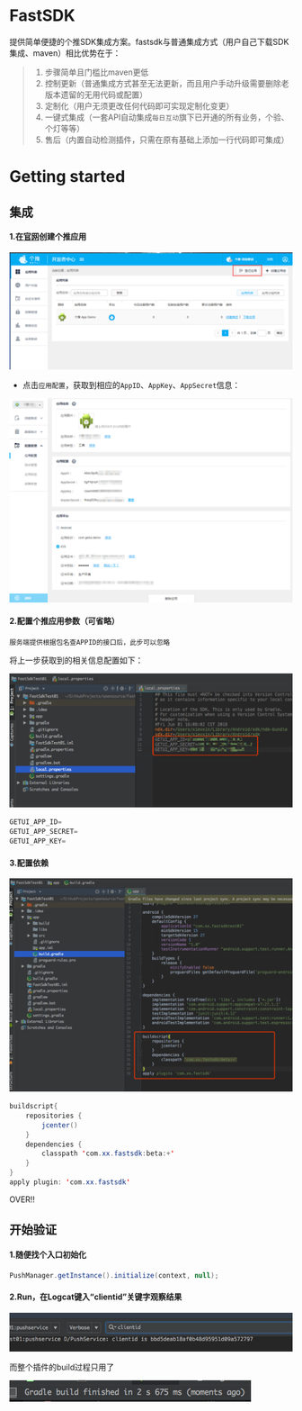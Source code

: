 

FastSDK
====
提供简单便捷的个推SDK集成方案。fastsdk与普通集成方式（用户自己下载SDK集成、maven）相比优势在于：  
>1. 步骤简单且门槛比maven更低  
>2. 控制更新（普通集成方式甚至无法更新，而且用户手动升级需要删除老版本遗留的无用代码或配置）  
>3. 定制化（用户无须更改任何代码即可实现定制化变更）  
>4. 一键式集成（一套API自动集成`每日互动`旗下已开通的所有业务，个验、个灯等等） 
>5. 售后（内置自动检测插件，只需在原有基础上添加一行代码即可集成）

  
     
#  Getting started
## 集成
#### 1.在[官网](http://dev.getui.com)创建个推应用
![](readme/image/sdk05.png)   

* 点击`应用配置`，获取到相应的`AppID`、`AppKey`、`AppSecret`信息：

![](readme/image/sdk06.png)
#### 2.配置个推应用参数（可省略）
	服务端提供根据包名查APPID的接口后，此步可以忽略
将上一步获取到的相关信息配置如下：  

![](readme/image/sdk01.png)  
```Java
GETUI_APP_ID=
GETUI_APP_SECRET=
GETUI_APP_KEY=
```
#### 3.配置依赖
![](readme/image/sdk02.png)  
```Java
buildscript{
    repositories {
        jcenter()
    }
    dependencies {
        classpath 'com.xx.fastsdk:beta:+'
    }
}
apply plugin: 'com.xx.fastsdk'
```  
    
    
OVER!!  

## 开始验证
#### 1.随便找个入口初始化
```Java
PushManager.getInstance().initialize(context, null);
```
#### 2.Run，在Logcat键入“clientid”关键字观察结果
  
![](readme/image/sdk04.png)
  
而整个插件的build过程只用了  

![](readme/image/sdk03.png)

